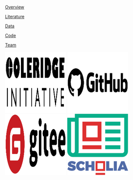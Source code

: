 [Overview](about.md)

[Literature](literature.md)

[Data](data.md)

[Code](code.md)

[Team](team.md)

<img src="/images/logo.png"  width="200" height="200" />
<img src="/images/Github_logo.png" width="200" height="200" />
<img src="/images/Gitee_logo.png" width="200" height="200" />
<img src="/images/Scholia_logo.png" width="200" height="200" />
